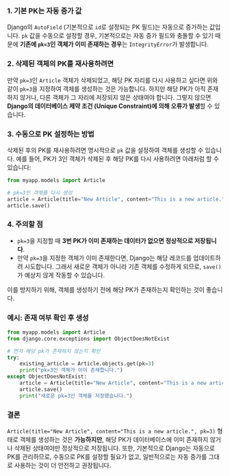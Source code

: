 ### 1. **기본 PK는 자동 증가 값**
Django의 `AutoField` (기본적으로 `id`로 설정되는 PK 필드)는 자동으로 증가하는 값입니다. `pk` 값을 수동으로 설정할 경우, 기본적으로는 자동 증가 필드와 충돌할 수 있기 때문에 **기존에 `pk=3`인 객체가 이미 존재하는 경우**는 `IntegrityError`가 발생합니다.

### 2. **삭제된 객체의 PK를 재사용하려면**
만약 `pk=3`인 `Article` 객체가 삭제되었고, 해당 PK 자리를 다시 사용하고 싶다면 위와 같이 `pk=3`을 지정하여 객체를 생성하는 것은 가능합니다. 하지만 해당 PK가 아직 존재하지 않거나, 다른 객체가 그 자리에 저장되지 않은 상태여야 합니다. 그렇지 않으면 **Django의 데이터베이스 제약 조건 (Unique Constraint)에 의해 오류가 발생**할 수 있습니다.

### 3. **수동으로 PK 설정하는 방법**
삭제된 후의 PK를 재사용하려면 명시적으로 `pk` 값을 설정하여 객체를 생성할 수 있습니다. 예를 들어, PK가 3인 객체가 삭제된 후 해당 PK를 다시 사용하려면 아래처럼 할 수 있습니다:

```python
from myapp.models import Article

# pk=3인 객체를 다시 생성
article = Article(title="New Article", content="This is a new article.", pk=3)
article.save()
```

### 4. **주의할 점**
- `pk=3`을 지정할 때 **3번 PK가 이미 존재하는 데이터가 없으면 정상적으로 저장됩니다**.
- 만약 `pk=3`을 지정한 객체가 이미 존재한다면, Django는 해당 레코드를 업데이트하려 시도합니다. 그래서 새로운 객체가 아니라 기존 객체를 수정하게 되므로, `save()`가 예상치 않게 작동할 수 있습니다.
  
이를 방지하기 위해, 객체를 생성하기 전에 해당 PK가 존재하는지 확인하는 것이 좋습니다.

### 예시: 존재 여부 확인 후 생성
```python
from myapp.models import Article
from django.core.exceptions import ObjectDoesNotExist

# 먼저 해당 pk가 존재하지 않는지 확인
try:
    existing_article = Article.objects.get(pk=3)
    print("pk=3인 객체가 이미 존재합니다.")
except ObjectDoesNotExist:
    article = Article(title="New Article", content="This is a new article.", pk=3)
    article.save()
    print("새로운 pk=3인 객체를 저장했습니다.")
```

### 결론
`Article(title="New Article", content="This is a new article.", pk=3)` 형태로 객체를 생성하는 것은 **가능하지만**, 해당 PK가 데이터베이스에 이미 존재하지 않거나 삭제된 상태여야만 정상적으로 저장됩니다. 또한, 기본적으로 Django는 자동으로 PK를 관리하므로, 수동으로 PK를 설정할 필요가 없고, 일반적으로는 자동 증가를 그대로 사용하는 것이 더 안전하고 권장됩니다.